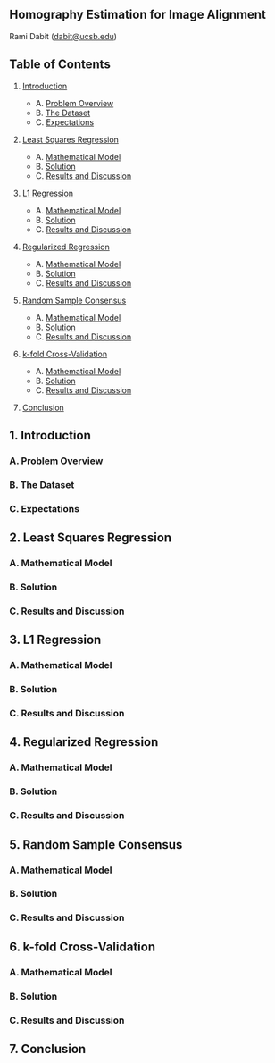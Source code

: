 ## **Homography Estimation for Image Alignment**
Rami Dabit (dabit@ucsb.edu)


## **Table of Contents**
1. [Introduction](#1-introduction)
   - A. [Problem Overview](#a-problem-overview)
   - B. [The Dataset](#b-the-dataset)
   - C. [Expectations](#c-expectations)

2. [Least Squares Regression](#2-least-squares-regression)
   - A. [Mathematical Model](#a-mathematical-model)
   - B. [Solution](#b-solution)
   - C. [Results and Discussion](#c-results-and-discussion)

3. [L1 Regression](#3-l1-regression)
   - A. [Mathematical Model](#a-mathematical-model-1)
   - B. [Solution](#b-solution-1)
   - C. [Results and Discussion](#c-results-and-discussion-1)

4. [Regularized Regression](#4-regularized-regression)
   - A. [Mathematical Model](#a-mathematical-model-2)
   - B. [Solution](#b-solution-2)
   - C. [Results and Discussion](#c-results-and-discussion-2)

5. [Random Sample Consensus](#5-random-sample-consensus)
   - A. [Mathematical Model](#a-mathematical-model-3)
   - B. [Solution](#b-solution-3)
   - C. [Results and Discussion](#c-results-and-discussion-3)

6. [k-fold Cross-Validation](#6-k-fold-cross-validation)
   - A. [Mathematical Model](#a-mathematical-model-4)
   - B. [Solution](#b-solution-4)
   - C. [Results and Discussion](#c-results-and-discussion-4)

7. [Conclusion](#7-conclusion)


## **1. Introduction**
### A. Problem Overview
### B. The Dataset
### C. Expectations
## **2. Least Squares Regression**
### A. Mathematical Model
### B. Solution
### C. Results and Discussion
## **3. L1 Regression**
### A. Mathematical Model
### B. Solution
### C. Results and Discussion
## **4. Regularized Regression**
### A. Mathematical Model
### B. Solution
### C. Results and Discussion
## **5. Random Sample Consensus**
### A. Mathematical Model
### B. Solution
### C. Results and Discussion
## **6. k-fold Cross-Validation**
### A. Mathematical Model
### B. Solution
### C. Results and Discussion
## **7. Conclusion**
